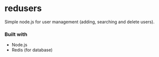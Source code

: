 # redusers
Simple node.js for user management (adding, searching and delete users).

### Built with
- Node.js
- Redis (for database)